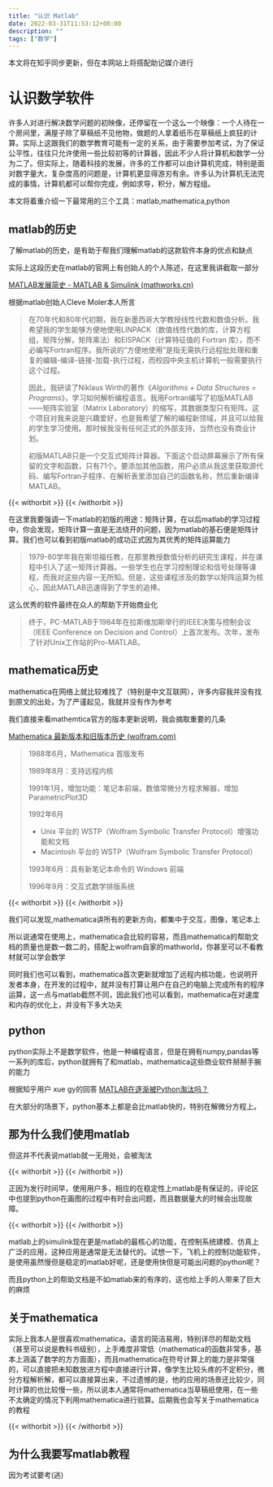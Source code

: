 ```yaml
---
title: "认识 Matlab"
date: 2022-03-31T11:53:12+08:00
description: ""
tags: ["数学"]
---
```


本文将在知乎同步更新，但在本网站上将搭配助记媒介进行

# 认识数学软件

许多人对进行解决数学问题的初映像，还停留在一个这么一个映像：一个人待在一个房间里，满屋子除了草稿纸不见他物，做题的人拿着纸币在草稿纸上疯狂的计算。实际上这跟我们的数学教育可能有一定的关系，由于需要参加考试，为了保证公平性，往往只允许使用一些比较初等的计算器，因此不少人将计算机和数学一分为二了。但实际上，随着科技的发展，许多的工作都可以由计算机完成，特别是面对数字量大，复杂度高的问题是，计算机更显得游刃有余。许多认为计算机无法完成的事情，计算机都可以帮你完成，例如求导，积分，解方程组。

本文将着重介绍一下最常用的三个工具：matlab,mathematica,python

## matlab的历史

了解matlab的历史，是有助于帮我们理解matlab的这款软件本身的优点和缺点

实际上这段历史在matlab的官网上有创始人的个人陈述，在这里我讲截取一部分

[MATLAB发展简史 - MATLAB & Simulink (mathworks.cn)](https://ww2.mathworks.cn/company/newsletters/articles/a-brief-history-of-matlab.html)

根据matlab创始人Cleve Moler本人所言

> 在70年代和80年代初期，我在新墨西哥大学教授线性代数和数值分析。我希望我的学生能够方便地使用LINPACK（数值线性代数的库，计算方程组，矩阵分解，矩阵乘法）和EISPACK（计算特征值的 Fortran 库），而不必编写Fortran程序。我所说的“方便地使用”是指无需执行远程批处理和重复的编辑-编译-链接-加载-执行过程，而校园中央主机计算机一般需要执行这个过程。
>
> 因此，我研读了Niklaus Wirth的著作《*Algorithms + Data Structures = Programs*》，学习如何解析编程语言。我用Fortran编写了初版MATLAB——矩阵实验室（Matrix Laboratory）的缩写，其数据类型只有矩阵。这个项目对我来说是兴趣爱好，也是我希望了解的编程新领域，并且可以给我的学生学习使用。那时候我没有任何正式的外部支持，当然也没有商业计划。
>
> 初版MATLAB只是一个交互式矩阵计算器。下面这个启动屏幕展示了所有保留的文字和函数，只有71个。要添加其他函数，用户必须从我这里获取源代码、编写Fortran子程序、在解析表里添加自己的函数名称，然后重新编译MATLAB。


{{< withorbit >}}
    <orbit-prompt
            question="初版的 matlab 主要解决什么数学问题"
            answer="矩阵的计算"
    ></orbit-prompt>
     <orbit-prompt
            question="编写 matlab 的初衷是辅助学生使用什么程序"
            answer="线性代数相关的 Fortran 库(回答 LINPACK, EISPACK 也可)"
    ></orbit-prompt>
    <orbit-prompt
            question="matlab 辅助学生使用一些线性函数相关的 Fortran 库，其「辅助」指的是什么"
            answer="省去远程批处理和编译等工作"
    ></orbit-prompt>
    <orbit-prompt
            question="matlab 的全称是什么？"
            answer="matrix laboratory"
    ></orbit-prompt>
     <orbit-prompt
            question="初版 matlab 的可拓展性不好，需要用户获取源代码，编写子程序，并重新编译 matlab"
            answer=""
    ></orbit-prompt>
{{< /withorbit >}}

在这里我要强调一下matlab的初版的用途：矩阵计算，在以后matlab的学习过程中，你会发现，矩阵计算一直是无法绕开的问题，因为matlab的基石便是矩阵计算。我们也可以看到初版matlab的成功正式因为其优秀的矩阵运算能力

> 1979-80学年我在斯坦福任教，在那里教授数值分析的研究生课程，并在课程中引入了这一矩阵计算器。一些学生也在学习控制理论和信号处理等课程，而我对这些内容一无所知。但是，这些课程涉及的数学以矩阵运算为核心，因此MATLAB迅速得到了学生的追捧。

这么优秀的软件最终在众人的帮助下开始商业化

> 终于，PC-MATLAB于1984年在拉斯维加斯举行的IEEE决策与控制会议（IEEE Conference on Decision and Control）上首次发布。次年，发布了针对Unix工作站的Pro-MATLAB。



## mathematica历史

mathematica在网络上就比较难找了（特别是中文互联网），许多内容我并没有找到原文的出处，为了严谨起见，我就并没有作为参考

我们直接来看mathemtica官方的版本更新说明，我会摘取重要的几条

[Mathematica 最新版本和旧版本历史 (wolfram.com)](https://www.wolfram.com/mathematica/quick-revision-history.html)

> 1988年6月，Mathematica 首版发布
>
> 1989年8月：支持远程内核
>
> 1991年1月，增加功能：笔记本前端，数值常微分方程求解器，增加 ParametricPlot3D
>
> 1992年6月
>
> - Unix 平台的 WSTP（Wolfram Symbolic Transfer Protocol）增强功能和文档
> - Macintosh 平台的 WSTP（Wolfram Symbolic Transfer Protocol）
>
> 1993年6月：具有新笔记本命令的 Windows 前端
>
> 1996年9月：交互式数学排版系统

{{< withorbit >}}
    <orbit-prompt
            question="初版mathematica发布时间"
            answer="1988年(80年代末)"
    ></orbit-prompt>
    <orbit-prompt
            question="mathematica更新较多的内容是"
            answer="笔记本"
    ></orbit-prompt>
    <orbit-prompt
            question="1989年8月发布的新功能（第一次更新中增加的功能）"
            answer="远程内核"
    ></orbit-prompt>
{{< /withorbit >}}

我们可以发现,mathematica讲所有的更新方向，都集中于交互，图像，笔记本上

所以说通常在使用上，mathematica会比较的容易，而且mathematica的帮助文档的质量也是数一数二的，搭配上wolfram自家的mathworld，你甚至可以不看教材就可以学会数学

同时我们也可以看到，mathematica首次更新就增加了远程内核功能，也说明开发者本身，在开发的过程中，就并没有打算让用户在自己的电脑上完成所有的程序运算，这一点与matlab截然不同，因此我们也可以看到，mathematica在对速度和内存的优化上，并没有下多大功夫

## python

python实际上不是数学软件，他是一种编程语言，但是在拥有numpy,pandas等一系列的库后，python就拥有了和matlab，mathematica这些商业软件掰掰手腕的能力

根据知乎用户 xue gy的回答  [MATLAB在逐渐被Python淘汰吗？](https://www.zhihu.com/question/367881424/answer/2415598493)

在大部分的场景下，python基本上都是会比matlab快的，特别在解微分方程上。

## 那为什么我们使用matlab

但这并不代表说matlab就一无用处，会被淘汰


{{< withorbit >}}
    <orbit-prompt
            question="PC-matlab的发行时间"
            answer="上世纪80年年代(1984)"
    ></orbit-prompt>
{{< /withorbit >}}

正因为发行时间早，使用用户多，相应的在稳定性上matlab是有保证的，评论区中也提到python在画图的过程中有时会出问题，而且数据量大的时候会出现故障。

{{< withorbit >}}
    <orbit-prompt
            question="matlab比python好在哪里"
            answer="稳定性上"
    ></orbit-prompt>
{{< /withorbit >}}

matlab上的simulink现在更是matlab的最核心的功能，在控制系统建模、仿真上广泛的应用，这种应用是通常是无法替代的。试想一下，飞机上的控制功能软件，是使用虽然慢但是稳定的matlab好呢，还是使用快但是可能出问题的python呢？

而且python上的帮助文档是不如matlab来的有序的，这也给上手的人带来了巨大的麻烦

## 关于mathematica

实际上我本人是很喜欢mathematica，语言的简洁易用，特别详尽的帮助文档（甚至可以说是教科书级别），上手难度非常低（mathematica的函数非常多，基本上涵盖了数学的方方面面），而且mathematica在符号计算上的能力是非常强的，可以直接把未知数放进方程中直接进行计算，像学生比较头疼的不定积分，微分方程解析解，都可以直接算出来，不过遗憾的是，他的应用的场景还比较少，同时计算的也比较慢一些，所以说本人通常将mathematica当草稿纸使用，在一些不太确定的情况下利用mathematica进行验算。后期我也会写关于mathematica的教程

{{< withorbit >}}
    <orbit-prompt
            question="mathematica什么计算上的能力很强"
            answer="符号计算"
    ></orbit-prompt>
{{< /withorbit >}}

## 为什么我要写matlab教程

因为考试要考(逃)

